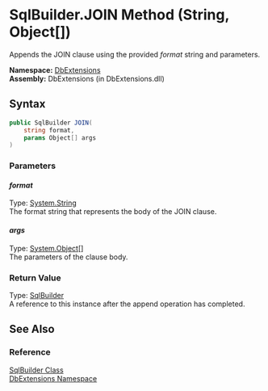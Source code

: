 SqlBuilder.JOIN Method (String, Object[])
=========================================
Appends the JOIN clause using the provided *format* string and parameters.

**Namespace:** [DbExtensions][1]  
**Assembly:** DbExtensions (in DbExtensions.dll)

Syntax
------

```csharp
public SqlBuilder JOIN(
	string format,
	params Object[] args
)
```

### Parameters

#### *format*
Type: [System.String][2]  
The format string that represents the body of the JOIN clause.

#### *args*
Type: [System.Object][3][]  
The parameters of the clause body.

### Return Value
Type: [SqlBuilder][4]  
A reference to this instance after the append operation has completed.

See Also
--------

### Reference
[SqlBuilder Class][4]  
[DbExtensions Namespace][1]  

[1]: ../README.md
[2]: http://msdn.microsoft.com/en-us/library/s1wwdcbf
[3]: http://msdn.microsoft.com/en-us/library/e5kfa45b
[4]: README.md